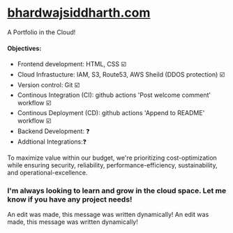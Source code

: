 # [bhardwajsiddharth.com](http://bhardwajsiddharth.com/)

A Portfolio in the Cloud!

#### Objectives:
* Frontend development: HTML, CSS ☑️
* Cloud Infrastucture:  IAM, S3, Route53, AWS Sheild (DDOS protection) ☑️
* Version control: Git ☑️
* Continous Integration (CI): github actions 'Post welcome comment' workflow ☑️
* Continous Deployment (CD): github actions 'Append to README' workflow ☑️
* Backend Development: ❓
* Addtional Integrations:❓

To maximize value within our budget, we're prioritizing cost-optimization while ensuring security, reliability, performance-efficiency, sustainability, and operational-excellence.


### I'm always looking to learn and grow in the cloud space. Let me know if you have any project needs! 

An edit was made, this message was written dynamically!
An edit was made, this message was written dynamically!
